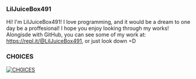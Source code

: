 ### LilJuiceBox491
Hi! I'm LilJuiceBox491! I love programming, and it would be a dream to one day be a proffesional! I hope you enjoy looking through my works! Alongisde with GitHub, you can see some of my work at: https://repl.it/@LilJuiceBox491, or just look down =D

### CH0ICES
<a href="https://top.gg/bot/783380994963144796">
    <img src="https://top.gg/api/widget/status/783380994963144796.svg" alt="CH0ICES" />
</a>
